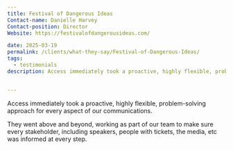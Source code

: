 ```yaml
---
title: Festival of Dangerous Ideas
Contact-name: Danielle Harvey
Contact-position: Director
Website: https://festivalofdangerousideas.com/

date: 2025-03-19
permalink: /clients/what-they-say/Festival-of-Dangerous-Ideas/
tags:
  - testimonials
description: Access immediately took a proactive, highly flexible, problem-solving approach for every aspect of our communications.


---
```


Access immediately took a proactive, highly flexible, problem-solving approach for every aspect of our communications.

They went above and beyond, working as part of our team to make sure every stakeholder, including speakers, people with tickets, the media, etc was informed at every step.